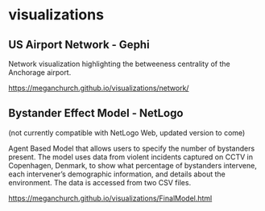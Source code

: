 # visualizations

## US Airport Network - Gephi

Network visualization highlighting the betweeness centrality of the Anchorage airport. 

https://meganchurch.github.io/visualizations/network/



## Bystander Effect Model - NetLogo 

(not currently compatible with NetLogo Web, updated version to come)

Agent Based Model that allows users to specify the number of bystanders present. The model uses data from violent incidents captured on CCTV in Copenhagen, Denmark, to show what percentage of bystanders intervene, each intervener’s demographic information, and details about the environment. The data is accessed from two CSV files.

https://meganchurch.github.io/visualizations/FinalModel.html
